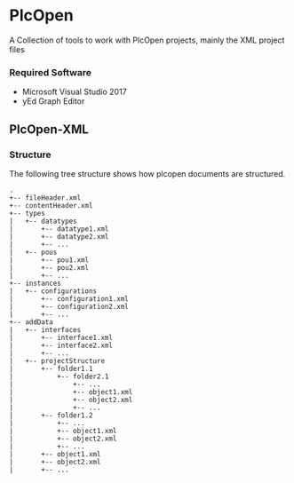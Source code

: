 # PlcOpen
A Collection of tools to work with PlcOpen projects, mainly the XML project files

### Required Software
- Microsoft Visual Studio 2017
- yEd Graph Editor


## PlcOpen-XML
### Structure
The following tree structure shows how plcopen documents are structured.

```
.
+-- fileHeader.xml
+-- contentHeader.xml
+-- types
|   +-- datatypes
|       +-- datatype1.xml
|       +-- datatype2.xml
|       +-- ...
|   +-- pous
|       +-- pou1.xml
|       +-- pou2.xml
|       +-- ...
+-- instances
|   +-- configurations
|       +-- configuration1.xml
|       +-- configuration2.xml
|       +-- ...
+-- addData
|   +-- interfaces
|       +-- interface1.xml
|       +-- interface2.xml
|       +-- ...
|   +-- projectStructure
|       +-- folder1.1
|           +-- folder2.1
|               +-- ...
|               +-- object1.xml
|               +-- object2.xml
|               +-- ...
|       +-- folder1.2
|           +-- ...
|           +-- object1.xml
|           +-- object2.xml
|           +-- ...
|       +-- object1.xml
|       +-- object2.xml
|       +-- ...
```